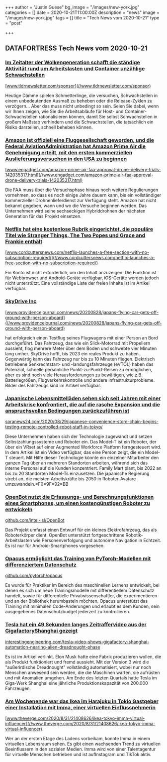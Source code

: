+++
author = "Justin Guese"
bg_image = "/images/new-york.jpg"
categories = []
date = 2020-10-21T11:00:00Z
description = "news"
image = "/images/new-york.jpg"
tags = []
title = "Tech News vom 2020-10-21"
type = "post"

+++

        
## DATAFORTRESS Tech News vom 2020-10-21



### [Im Zeitalter der Wolkengeneration schafft die ständige Aktivität rund um Arbeitslasten und Container unzählige Schwachstellen](//www.tldrnewsletter.com/sponsor)


[www.tldrnewsletter.com/sponsor](//www.tldrnewsletter.com/sponsor)


Heutige Dämme spielen Schmetterlinge, die versuchen, Schwachstellen in einem unbedeutenden Ausmaß zu beheben oder die Release-Zyklen zu verzögern... Aber das muss nicht unbedingt so sein. Seien Sie dabei, wenn wir Ihnen zeigen, wie Sie die Arbeitsabläufe für Host- und Container-Schwachstellen rationalisieren können, damit Sie selbst Schwachstellen in großem Maßstab verhindern und die Schwachstellen, die tatsächlich ein Risiko darstellen, schnell beheben können.


### [Amazon ist offiziell eine Fluggesellschaft geworden, und die Federal AviationAdministration hat Amazon Prime Air die Genehmigung erteilt, mit den ersten kommerziellen Auslieferungsversuchen in den USA zu beginnen](//www.engadget.com/amazon-prime-air-faa-approval-drone-delivery-trials-142035317.html)


[www.engadget.com/amazon-prime-air-faa-approval-drone-delivery-trials-142035317.html](//www.engadget.com/amazon-prime-air-faa-approval-drone-delivery-trials-142035317.html)


Die FAA muss über die Versuchsphase hinaus noch weitere Regulierungen vornehmen, so dass es noch einige Jahre dauern kann, bis ein vollständiger kommerzieller Drohnenlieferdienst zur Verfügung steht. Amazon hat nicht bekannt gegeben, wann und wo die Versuche beginnen werden. Das Unternehmen wird seine sechseckigen Hybriddrohnen der nächsten Generation für das Projekt einsetzen.


### [Netflix hat eine kostenlose Rubrik eingerichtet, die populäre Titel wie Stranger Things, The Two Popes und Grace and Frankie enthält](//www.cordcuttersnews.com/netflix-launches-a-free-section-with-no-subscription-required/)


[www.cordcuttersnews.com/netflix-launches-a-free-section-with-no-subscription-required/](//www.cordcuttersnews.com/netflix-launches-a-free-section-with-no-subscription-required/)


Ein Konto ist nicht erforderlich, um den Inhalt anzuzeigen. Die Funktion ist für Webbrowser und Android-Geräte verfügbar, iOS-Geräte werden jedoch nicht unterstützt. Eine vollständige Liste der freien Inhalte ist im Artikel verfügbar.


### [SkyDrive Inc](//www.providencejournal.com/news/20200828/japans-flying-car-gets-off-ground-with-person-aboard)


[www.providencejournal.com/news/20200828/japans-flying-car-gets-off-ground-with-person-aboard](//www.providencejournal.com/news/20200828/japans-flying-car-gets-off-ground-with-person-aboard)


hat erfolgreich einen Testflug seines Flugwagens mit einer Person an Bord durchgeführt. Das Fahrzeug, das wie ein Slick-Motorrad mit Propellern aussieht, flog mehrere Meter über dem Boden und schwebte vier Minuten lang umher. SkyDrive hofft, bis 2023 ein reales Produkt zu haben. Gegenwärtig kann das Fahrzeug nur bis zu 10 Minuten fliegen. Elektrisch betriebene Senkrechtstart- und -landungsfahrzeuge (eVTOL) haben das Potenzial, schnelle persönliche Punkt-zu-Punkt-Reisen zu ermöglichen, aber es sind noch viele Herausforderungen zu bewältigen, wie z.B. Batteriegrößen, Flugverkehrskontrolle und andere Infrastrukturprobleme. Bilder des Fahrzeugs sind im Artikel verfügbar.


### [Japanische Lebensmittelläden sehen sich seit Jahren mit einer Arbeitskrise konfrontiert, die auf die rasche Expansion und die anspruchsvollen Bedingungen zurückzuführen ist](//soranews24.com/2020/08/29/japanese-convenience-store-chain-begins-testing-remote-controlled-robot-staff-in-tokyo/)


[soranews24.com/2020/08/29/japanese-convenience-store-chain-begins-testing-remote-controlled-robot-staff-in-tokyo/](//soranews24.com/2020/08/29/japanese-convenience-store-chain-begins-testing-remote-controlled-robot-staff-in-tokyo/)


Diese Unternehmen haben sich der Technologie zugewandt und setzen Selbstzahlungssysteme und Roboter ein. Das Model-T ist ein Roboter, der über ein VRset auf einer Augmented Workforce Platform ferngesteuert wird. In dem Artikel ist ein Video verfügbar, das eine Person zeigt, die ein Model-T steuert. Mit Hilfe dieser Technologie könnte ein einzelner Mitarbeiter den ganzen Tag über an mehreren Standorten arbeiten, während sich das interne Personal auf die Kunden konzentriert. Family Mart plant, bis 2022 an bis zu 20 Standorten Model-Ts einzusetzen. Die japanische Regierung strebt an, die meisten Arbeitskräfte bis 2050 in Roboter-Avatare umzuwandeln.=F0=9F=92=BB


### [OpenBot nutzt die Erfassungs- und Berechnungsfunktionen eines Smartphones, um einen kostengünstigen Roboter zu entwickeln](//github.com/intel-isl/OpenBot)


[github.com/intel-isl/OpenBot](//github.com/intel-isl/OpenBot)


Das Projekt umfasst einen Entwurf für ein kleines Elektrofahrzeug, das als Roboterkörper dient. OpenBot unterstützt fortgeschrittene Robotik-Arbeitslasten wie Personenverfolgung und autonome Navigation in Echtzeit. Es ist nur für Android-Smartphones vorgesehen.


### [Opacus ermöglicht das Training von PyTorch-Modellen mit differenziertem Datenschutz](//github.com/pytorch/opacus)


[github.com/pytorch/opacus](//github.com/pytorch/opacus)


Es wurde für Praktiker im Bereich des maschinellen Lernens entwickelt, bei denen es sich um neue Trainingsmodelle mit differentiellem Datenschutz handelt, sowie für differentielle Privatwissenschaftler, die experimentieren und an der Bibliothek herumbasteln möchten. Opacus unterstützt das Training mit minimalen Code-Änderungen und erlaubt es dem Kunden, sein ausgegebenes Datenschutzbudget jederzeit zu kontrollieren.


### [Tesla hat ein 49 Sekunden langes Zeitraffervideo aus der GigafactoryShanghai gezeigt](//interestingengineering.com/tesla-video-shows-gigafactory-shanghai-automation-nearing-alien-dreadnought-phase)


[interestingengineering.com/tesla-video-shows-gigafactory-shanghai-automation-nearing-alien-dreadnought-phase](//interestingengineering.com/tesla-video-shows-gigafactory-shanghai-automation-nearing-alien-dreadnought-phase)


Es ist im Artikel verlinkt. Elon Musk hatte eine Fabrik produzieren wollen, die als Produkt funktioniert und fremd aussieht. Mit der Version 3 wird die "außerirdische Dreadnought" vollständig automatisiert, wobei nur noch Menschen anwesend sein werden, die die Maschinen warten, sie aufrüsten und mit Anomalien umgehen. Am Ende des letzten Quartals hatte Tesla im Giga-Werk Shanghai eine jährliche Produktionskapazität von 200.000 Fahrzeugen.


### [Am Wochenende war das Ikea im Harajuku in Tokio Gastgeber einer Installation mit Imma, einer virtuellen Einflussnehmerin](//www.theverge.com/2020/8/31/21408626/ikea-tokyo-imma-virtual-influencer)


[www.theverge.com/2020/8/31/21408626/ikea-tokyo-imma-virtual-influencer](//www.theverge.com/2020/8/31/21408626/ikea-tokyo-imma-virtual-influencer)


Wer an der ersten Etage des Ladens vorbeikam, konnte Imma in einem virtuellen Lebensraum sehen. Es gibt einen wachsenden Trend zu virtuellen Beeinflussern in den sozialen Medien. Imma wird von einer Talentagentur für virtuelle Menschen betrieben und ist aufInstagram und TikTok aktiv.